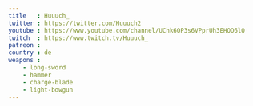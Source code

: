 ```yaml
---
title   : Huuuch_
twitter : https://twitter.com/Huuuch2
youtube : https://www.youtube.com/channel/UChk6QP3s6VPprUh3EHOO6lQ
twitch  : https://www.twitch.tv/Huuuch_
patreon : 
country : de
weapons :
    - long-sword
    - hammer
    - charge-blade
    - light-bowgun
---
```


